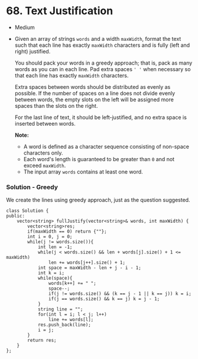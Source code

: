 # 68. Text Justification

* Medium
*   Given an array of strings `words` and a width `maxWidth`, format the text such that each line has exactly `maxWidth` characters and is fully (left and right) justified.

    You should pack your words in a greedy approach; that is, pack as many words as you can in each line. Pad extra spaces `' '` when necessary so that each line has exactly `maxWidth` characters.

    Extra spaces between words should be distributed as evenly as possible. If the number of spaces on a line does not divide evenly between words, the empty slots on the left will be assigned more spaces than the slots on the right.

    For the last line of text, it should be left-justified, and no extra space is inserted between words.

    **Note:**

    * A word is defined as a character sequence consisting of non-space characters only.
    * Each word's length is guaranteed to be greater than `0` and not exceed `maxWidth`.
    * The input array `words` contains at least one word.

### Solution - Greedy

We create the lines using greedy approach, just as the question suggested.&#x20;

```
class Solution {
public:
    vector<string> fullJustify(vector<string>& words, int maxWidth) {
        vector<string>res;
        if(maxWidth == 0) return {""};
        int i = 0, j = 0;
        while(j != words.size()){
            int len = -1;
            while(j < words.size() && len + words[j].size() + 1 <= maxWidth)
                len += words[j++].size() + 1;
            int space = maxWidth - len + j - i - 1;
            int k = i;
            while(space){
                words[k++] += " ";
                space--;
                if(j != words.size() && (k == j - 1 || k == j)) k = i;
                if(j == words.size() && k == j) k = j - 1;
            }
            string line = "";
            for(int l = i; l < j; l++)
                line += words[l];
            res.push_back(line);
            i = j;
        }
        return res;
    }
};
```
